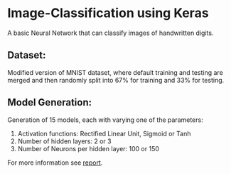 # Image-Classification using Keras
A basic Neural Network that can classify images of handwritten digits.

## Dataset:
Modified version of MNIST dataset, where default training and testing are merged and then randomly split into 67% for training and 33% for testing.

## Model Generation:
Generation of 15 models, each with varying one of the parameters:
1) Activation functions: Rectified Linear Unit, Sigmoid or Tanh
2) Number of hidden layers: 2 or 3
3) Number of Neurons per hidden layer: 100 or 150

For more information see [report](https://github.com/SETRAZ/Image-Classification/blob/main/Image%20Classification%20Report.pdf).
